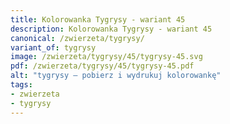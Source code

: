```yaml
---
title: Kolorowanka Tygrysy - wariant 45
description: Kolorowanka Tygrysy - wariant 45
canonical: /zwierzeta/tygrysy/
variant_of: tygrysy
image: /zwierzeta/tygrysy/45/tygrysy-45.svg
pdf: /zwierzeta/tygrysy/45/tygrysy-45.pdf
alt: "tygrysy – pobierz i wydrukuj kolorowankę"
tags:
- zwierzeta
- tygrysy
---
```

